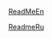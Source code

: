 [ReadMeEn](https://pdcvipsolutions.github.io/WorkSpaceManager/HelpEn.html "link title")

[ReadmeRu](https://pdcvipsolutions.github.io/WorkSpaceManager/HelpRu.html "link title")
